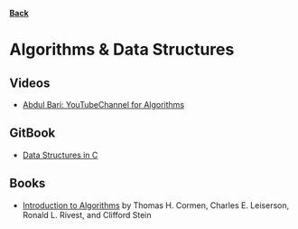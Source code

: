 **[Back](/README.md/)**

# Algorithms & Data Structures

## Videos

- [Abdul Bari: YouTubeChannel for Algorithms](https://www.youtube.com/channel/UCZCFT11CWBi3MHNlGf019nw)

## GitBook
- [Data Structures in C](https://nitinranganath.gitbook.io/data-structures/)

## Books

- [Introduction to Algorithms](https://en.wikipedia.org/wiki/Introduction_to_Algorithms) by Thomas H. Cormen, Charles E. Leiserson, Ronald L. Rivest, and Clifford Stein

